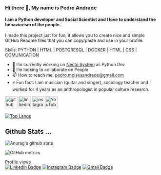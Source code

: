 ### Hi there 👋, My name is Pedro Andrade
#### I am a Python developer and Social Scientist and I love to understand the behaviorism of the people.

I made this project just for fun, it allows you to create nice and simple GitHub Readme files that you can copy/paste and use in your profile.

Skills: PYTHON | HTML | POSTGRESQL | DOCKER | HTML |  CSS | COMUNICATION

- 🔭 I’m currently working on [Necto System](http://znc.com.br/en/) as Python Dev 
- 👯 I’m looking to collaborate on People 
- 📫 How to reach me: pedro.moisesandrade@gmail.com 
- ⚡ Fun fact: I am musician (guitar and singer), sociology teacher and I worked for 4 years as an anthropologist in popular culture research.   


[<img src='https://cdn.jsdelivr.net/npm/simple-icons@3.0.1/icons/github.svg' alt='github' height='40'>](https://github.com/watrax13)  [<img src='https://cdn.jsdelivr.net/npm/simple-icons@3.0.1/icons/linkedin.svg' alt='linkedin' height='40'>](https://www.linkedin.com/in/pedro-moises-andrade-dos-santos/)  [<img src='https://cdn.jsdelivr.net/npm/simple-icons@3.0.1/icons/instagram.svg' alt='instagram' height='40'>](https://www.instagram.com/pedroandrade.py/)  [<img src='https://cdn.jsdelivr.net/npm/simple-icons@3.0.1/icons/youtube.svg' alt='YouTube' height='40'>](https://www.youtube.com/channel/UCAd_xdItpeZ72wAR1r9oZ1w)  

[![Top Langs](https://github-readme-stats.vercel.app/api/top-langs/?username=wartrax13)](https://github.com/anuraghazra/github-readme-stats)

## Github Stats ...
![Anurag's github stats](https://github-readme-stats.vercel.app/api?username=wartrax13&count_private=true&show_icons=true&theme=onedark)

![GitHub metrics](https://metrics.lecoq.io/wartrax13)  

 [Profile views](https://gpvc.arturio.dev/wartrax13)  
 [![Linkedin Badge](https://img.shields.io/badge/-wartrax13-6633cc?-LinkedIn-blue?style=flat-square&logo=Linkedin&logoColor=white&link=https://www.linkedin.com/in/pedro-moises-andrade-dos-santos/)](https://www.linkedin.com/in/pedro-moises-andrade-dos-santos/) 
[![Instagram Badge](https://img.shields.io/badge/-Instagram-blue?style=flat-square&logo=Instagram&logoColor=white&link=https://instagram.com/pedroandrade.py?igshid=1o9uhlz6bqs4s)](https://instagram.com/pedroandrade.py?igshid=1o9uhlz6bqs4s)
[![Gmail Badge](https://img.shields.io/badge/-pedro.moisesandrade@gmail.com-6633cc?style=flat-square&logo=Gmail&logoColor=white&link=mailto:pedro.moisesandrade@gmail.com)](mailto:pedro.moisesandrade@gmail.com)
